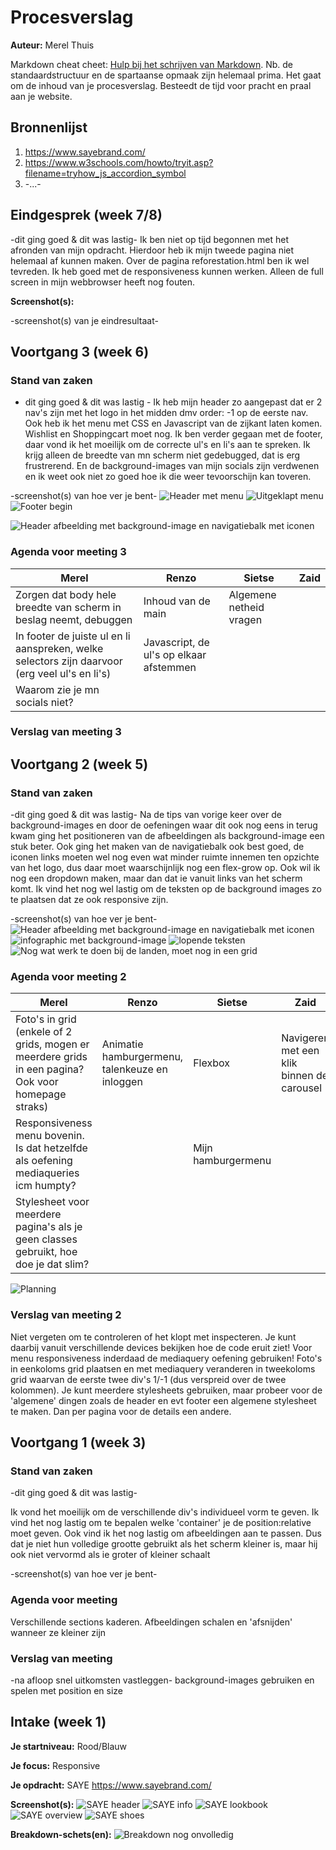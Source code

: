 # Procesverslag
**Auteur:** Merel Thuis

Markdown cheat cheet: [Hulp bij het schrijven van Markdown](https://github.com/adam-p/markdown-here/wiki/Markdown-Cheatsheet). Nb. de standaardstructuur en de spartaanse opmaak zijn helemaal prima. Het gaat om de inhoud van je procesverslag. Besteedt de tijd voor pracht en praal aan je website.



## Bronnenlijst
1. https://www.sayebrand.com/
2. https://www.w3schools.com/howto/tryit.asp?filename=tryhow_js_accordion_symbol
3. -...-



## Eindgesprek (week 7/8)

-dit ging goed & dit was lastig-
Ik ben niet op tijd begonnen met het afronden van mijn opdracht. Hierdoor heb ik mijn tweede pagina niet helemaal af kunnen maken. Over de pagina reforestation.html ben ik wel tevreden. Ik heb goed met de responsiveness kunnen werken. Alleen de full screen in mijn webbrowser heeft nog fouten.

**Screenshot(s):**

-screenshot(s) van je eindresultaat-



## Voortgang 3 (week 6)

### Stand van zaken
- dit ging goed & dit was lastig -
Ik heb mijn header zo aangepast dat er 2 nav's zijn met het logo in het midden dmv order: -1 op de eerste nav. Ook heb ik het menu met CSS en Javascript van de zijkant laten komen. Wishlist en Shoppingcart moet nog. Ik ben verder gegaan met de footer, daar vond ik het moeilijk om de correcte ul's en li's aan te spreken. Ik krijg alleen de breedte van mn scherm niet gedebugged, dat is erg frustrerend. En de background-images van mijn socials zijn verdwenen en ik weet ook niet zo goed hoe ik die weer tevoorschijn kan toveren.

-screenshot(s) van hoe ver je bent-
![Header met menu]("images/voortgang3-1")
![Uitgeklapt menu]("images/voortgang3-2")
![Footer begin]("images/voortgang3-3")


![Header afbeelding met background-image en navigatiebalk met iconen](images/screen-voortgang2-1.png)
### Agenda voor meeting 3

| Merel | Renzo | Sietse | Zaid |
| ----- | ----- | ------ | ---- |
| Zorgen dat body hele breedte van scherm in beslag neemt, debuggen | Inhoud van de main | Algemene netheid vragen |   |
| In footer de juiste ul en li aanspreken, welke selectors zijn daarvoor (erg veel ul's en li's) | Javascript, de ul's op elkaar afstemmen |   |   |
| Waarom zie je mn socials niet? |   |   |   |

### Verslag van meeting 3



## Voortgang 2 (week 5)

### Stand van zaken

-dit ging goed & dit was lastig-
Na de tips van vorige keer over de background-images en door de oefeningen waar dit ook nog eens in terug kwam ging het positioneren van de afbeeldingen als background-image een stuk beter. Ook ging het maken van de navigatiebalk ook best goed, de iconen links moeten wel nog even wat minder ruimte innemen ten opzichte van het logo, dus daar moet waarschijnlijk nog een flex-grow op. Ook wil ik nog een dropdown maken, maar dan dat ie vanuit links van het scherm komt. Ik vind het nog wel lastig om de teksten op de background images zo te plaatsen dat ze ook responsive zijn.

-screenshot(s) van hoe ver je bent-
![Header afbeelding met background-image en navigatiebalk met iconen](images/screen-voortgang2-1.png)
![infographic met background-image](images/screen-voortgang2-2.png)
![lopende teksten](images/screen-voortgang2-3.png)
![Nog wat werk te doen bij de landen, moet nog in een grid](images/screen-voortgang2-4.png)

### Agenda voor meeting 2

| Merel | Renzo | Sietse | Zaid |
| ----- | ----- | ------ | ---- |
| Foto's in grid (enkele of 2 grids, mogen er meerdere grids in een pagina? Ook voor homepage straks) | Animatie hamburgermenu, talenkeuze en inloggen | Flexbox | Navigeren met een klik binnen de carousel |
| Responsiveness menu bovenin. Is dat hetzelfde als oefening mediaqueries icm humpty? |  | Mijn hamburgermenu |   |
| Stylesheet voor meerdere pagina's als je geen classes gebruikt, hoe doe je dat slim? |  |  |  |

![Planning](images/planning-voortgang2.jpeg)

### Verslag van meeting 2
Niet vergeten om te controleren of het klopt met inspecteren. Je kunt daarbij vanuit verschillende devices bekijken hoe de code eruit ziet! 
Voor menu responsiveness inderdaad de mediaquery oefening gebruiken!
Foto's in eenkoloms grid plaatsen en met mediaquery veranderen in tweekoloms grid waarvan de eerste twee div's 1/-1 (dus verspreid over de twee kolommen).
Je kunt meerdere stylesheets gebruiken, maar probeer voor de 'algemene' dingen zoals de header en evt footer een algemene stylesheet te maken. Dan per pagina voor de details een andere.

## Voortgang 1 (week 3)

### Stand van zaken

-dit ging goed & dit was lastig-

Ik vond het moeilijk om de verschillende div's individueel vorm te geven. Ik vind het nog lastig om te bepalen welke 'container' je de position:relative moet geven.
Ook vind ik het nog lastig om afbeeldingen aan te passen. Dus dat je niet hun volledige grootte gebruikt als het scherm kleiner is, maar hij ook niet vervormd als ie groter of kleiner schaalt

-screenshot(s) van hoe ver je bent-

### Agenda voor meeting

Verschillende sections kaderen.
Afbeeldingen schalen en 'afsnijden' wanneer ze kleiner zijn

### Verslag van meeting

-na afloop snel uitkomsten vastleggen-
background-images gebruiken en spelen met position en size


## Intake (week 1)

**Je startniveau:** Rood/Blauw

**Je focus:** Responsive

**Je opdracht:** SAYE https://www.sayebrand.com/

**Screenshot(s):**
![SAYE header](/images/SAYE-header.png)
![SAYE info](/images/SAYE-info.png)
![SAYE lookbook](/images/SAYE-lookbook.png)
![SAYE overview](/images/SAYE-overview.png)
![SAYE shoes](/images/SAYE-shoes.png)

**Breakdown-schets(en):**
![Breakdown nog onvolledig](/images/Breakdown.png)

